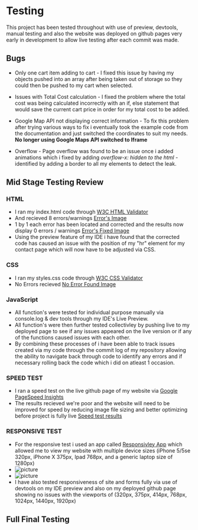 # Testing

This project has been tested throughout with use of preview, devtools, manual testing and also the website was deployed on github pages very early in development to allow live testing after each commit was made.

## Bugs

* Only one cart item adding to cart - I fixed this issue by having my objects pushed into an array after being taken out of storage so they could then be pushed to my cart when selected.

* Issues with Total Cost calculation - I fixed the problem where the total cost was being calculated incorrectly with an if, else statement that would save the current cart price in order for my total cost to be added.

* Google Map API not displaying correct information - To fix this problem after trying various ways to fix i eventually took the example code from the documentation and just switched the coordinates to suit my needs. **No longer using Google Maps API switched to Iframe**

* Overflow - Page overflow was found to be an issue once i added animations which i fixed by adding *overflow-x: hidden to the html* - identified by adding a border to all my elements to detect the leak.

## Mid Stage Testing Review

### HTML

* I ran my index.html code through [W3C HTML Validator](https://validator.w3.org)
* And recieved 8 errors/warnings [Error's Image](https://github.com/Birrellc/Eternity-MS2/tree/master/assets/images/testing-images/html-validator-errors.png/)
* 1 by 1 each error has been located and corrected and the results now display 0 errors / warnings [Error's Fixed Image](https://github.com/Birrellc/Eternity-MS2/tree/master/assets/images/testing-images/html-validator-fixed.png/)
* Using the preview feature of my IDE i have found that the corrected code has caused an issue with the position of my "hr" element for my contact page which will now have to be adjusted via CSS. 

### CSS

* I ran my styles.css code through [W3C CSS Validator](https://jigsaw.w3.org/css-validator/)
* No Errors recieved [No Error Found Image](https://github.com/Birrellc/Eternity-MS2/tree/master/assets/images/testing-images/css-validator-1.png/)

### JavaScript

* All function's were tested for individual purpose manually via console.log & dev tools through my IDE's Live Preview.
* All function's were then further tested collectivley by pushing live to my deployed page to see if any issues appeared on the live version or if any of the functions caused issues with each other.
* By combining these processes of i have been able to track issues created via my code through the commit log of my repository allowing the ability to navigate back through code to identify any errors and if necessary rolling back the code which i did on atleast 1 occasion.


### SPEED TEST

* I ran a speed test on the live github page of my website via [Google PageSpeed Insights](https://developers.google.com/speed/pagespeed/insights/)
* The results recieved we're poor and the website will need to be improved for speed by reducing image file sizing and better optimizing before project is fully live [Speed test results](https://github.com/Birrellc/Eternity-MS2/tree/master/assets/images/testing-images/initial-speed-test.png)

### RESPONSIVE TEST

* For the responsive test i used an app called [Responsivley App](https://responsively.app/) which allowed me to view my website with multiple device sizes \(iPhone 5/5se 320px, iPhone X 375px, Ipad 768px, and a generic laptop size of 1280px\)
* ![picture](../images/testing-images/responsive-test-part1.gif)
* ![picture](../images/testing-images/responsive-test-part2.gif)
* I have also tested responsiveness of site and forms fully via use of devtools on my IDE preview and also on my deployed github page showing no issues with the viewports of \(320px, 375px, 414px,  768px, 1024px, 1440px, 1920px)

## Full Final Testing